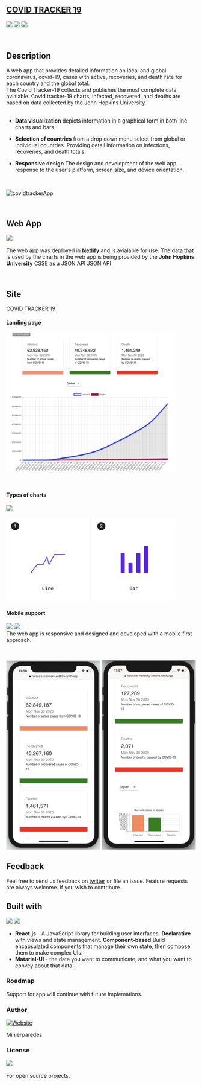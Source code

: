 

## [COVID TRACKER 19](https://hardcore-meninsky-aebb95.netlify.app) &emsp; &nbsp;
<p float="left">
<img src="https://img.shields.io/badge/deployment-passing-green">
<img src="https://img.shields.io/badge/PRs-welcomed-green">
<img src="https://img.shields.io/github/commit-activity/w/minierparedes/CovidTracker19?logo=GitHub">
</p>
<br>


## Description
A web app that provides detailed information on local and global coronavirus, covid-19, cases with active, recoveries, and death rate for each country and the global total. 
<br>
The Covid Tracker-19 collects and publishes the most complete data avialable. Covid tracker-19 charts, infected, recovered, and deaths are based on data collected by the John Hopkins University.
<br>
<br>

* **Data visualization** depicts information in a graphical form in both line charts and bars.
* **Selection of countries** from a drop down menu select from global or individual countries. Providing detail information on infections, recoveries, and death totals.
  
* **Responsive design** The design and development of the web app response to the user's platform, screen size, and device orientation.
  
  <br>

![covidtrackerApp](https://user-images.githubusercontent.com/65219445/89969563-ad0e8500-dc91-11ea-8a54-b27f887fdc3f.gif)


<br>

## Web App
<img src="https://img.shields.io/badge/Netlify-deployed%20-%23430098.svg?&style=for-the-badge&logo=netlify&logoColor=white"/>

The web app was deployed in [**Netlify**](https://hardcore-meninsky-aebb95.netlify.app) and is avialable for use. The data that is used by the charts in the web app is being provided by the **John Hopkins University** CSSE as a JSON API [JSON API](https://covid19.mathdro.id/api)


<br>

## Site

[COVID TRACKER 19](https://hardcore-meninsky-aebb95.netlify.app) 

#### Landing page

<kbd><img width="450px" src="./public/img/landing-page.png"></kbd>

<br>

#### Types of charts

<img src="https://img.shields.io/badge/material%20ui%20-%230081CB.svg?&style=for-the-badge&logo=material-ui&logoColor=white"/>


<kbd><img width="450px" src="./public/img/charts.png"></kbd>


#### Mobile support
<img src="https://img.shields.io/badge/iOS-000000?style=for-the-badge&logo=ios&logoColor=white"/> <img src="https://img.shields.io/badge/Android-3DDC84?style=for-the-badge&logo=android&logoColor=white"/> 
<br>
The web app is responsive and designed and developed with a mobile first approach.

<br>

<p float="left">
<kbd><img width="250px" src="./public/img/mobile1.png"></kbd>
<kbd><img width="250px" src="./public/img/mobile2.png"></kbd>
</p>

## Feedback
Feel free to send us feedback on [twitter](https://twitter.com/minierparedes)  or file an issue. Feature requests are always welcome. If you wish to contribute.

## Built with
<p float="left">
  <img src="https://img.shields.io/badge/react%20-%2320232a.svg?&style=for-the-badge&logo=react&logoColor=%2361DAFB"/>  
  <img src="https://img.shields.io/badge/Material--UI-0081CB?style=for-the-badge&logo=material-ui&logoColor=white"/> 
</p>

  * **React.js** - A JavaScript library for building user interfaces. **Declarative** with views and state management. **Component-based** Build encapsulated components that manage their own state, then compose them to make complex UIs.
  * **Matarial-UI** - the data you want to communicate, and what you want to convey about that data.

### Roadmap

Support for app will continue with future implemations.

### Author
[![Website](https://img.shields.io/badge/developer-minierparedes-black?style=for-the-badge)](https://github.com/minierparedes)

Minierparedes

### License
<img src="https://img.shields.io/badge/license-MIT-blue">

For open source projects.

